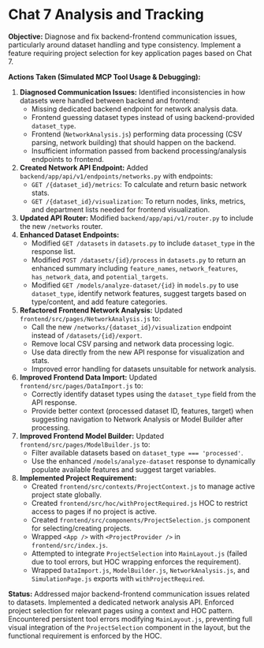 # Chat 7 Analysis and Tracking

**Objective:** Diagnose and fix backend-frontend communication issues, particularly around dataset handling and type consistency. Implement a feature requiring project selection for key application pages based on Chat 7.

**Actions Taken (Simulated MCP Tool Usage & Debugging):**

1.  **Diagnosed Communication Issues:** Identified inconsistencies in how datasets were handled between backend and frontend:
    *   Missing dedicated backend endpoint for network analysis data.
    *   Frontend guessing dataset types instead of using backend-provided `dataset_type`.
    *   Frontend (`NetworkAnalysis.js`) performing data processing (CSV parsing, network building) that should happen on the backend.
    *   Insufficient information passed from backend processing/analysis endpoints to frontend.
2.  **Created Network API Endpoint:** Added `backend/app/api/v1/endpoints/networks.py` with endpoints:
    *   `GET /{dataset_id}/metrics`: To calculate and return basic network stats.
    *   `GET /{dataset_id}/visualization`: To return nodes, links, metrics, and department lists needed for frontend visualization.
3.  **Updated API Router:** Modified `backend/app/api/v1/router.py` to include the new `/networks` router.
4.  **Enhanced Dataset Endpoints:**
    *   Modified `GET /datasets` in `datasets.py` to include `dataset_type` in the response list.
    *   Modified `POST /datasets/{id}/process` in `datasets.py` to return an enhanced summary including `feature_names`, `network_features`, `has_network_data`, and `potential_targets`.
    *   Modified `GET /models/analyze-dataset/{id}` in `models.py` to use `dataset_type`, identify network features, suggest targets based on type/content, and add feature categories.
5.  **Refactored Frontend Network Analysis:** Updated `frontend/src/pages/NetworkAnalysis.js` to:
    *   Call the new `/networks/{dataset_id}/visualization` endpoint instead of `/datasets/{id}/export`.
    *   Remove local CSV parsing and network data processing logic.
    *   Use data directly from the new API response for visualization and stats.
    *   Improved error handling for datasets unsuitable for network analysis.
6.  **Improved Frontend Data Import:** Updated `frontend/src/pages/DataImport.js` to:
    *   Correctly identify dataset types using the `dataset_type` field from the API response.
    *   Provide better context (processed dataset ID, features, target) when suggesting navigation to Network Analysis or Model Builder after processing.
7.  **Improved Frontend Model Builder:** Updated `frontend/src/pages/ModelBuilder.js` to:
    *   Filter available datasets based on `dataset_type === 'processed'`.
    *   Use the enhanced `/models/analyze-dataset` response to dynamically populate available features and suggest target variables.
8.  **Implemented Project Requirement:**
    *   Created `frontend/src/contexts/ProjectContext.js` to manage active project state globally.
    *   Created `frontend/src/hoc/withProjectRequired.js` HOC to restrict access to pages if no project is active.
    *   Created `frontend/src/components/ProjectSelection.js` component for selecting/creating projects.
    *   Wrapped `<App />` with `<ProjectProvider />` in `frontend/src/index.js`.
    *   Attempted to integrate `ProjectSelection` into `MainLayout.js` (failed due to tool errors, but HOC wrapping enforces the requirement).
    *   Wrapped `DataImport.js`, `ModelBuilder.js`, `NetworkAnalysis.js`, and `SimulationPage.js` exports with `withProjectRequired`.

**Status:** Addressed major backend-frontend communication issues related to datasets. Implemented a dedicated network analysis API. Enforced project selection for relevant pages using a context and HOC pattern. Encountered persistent tool errors modifying `MainLayout.js`, preventing full visual integration of the `ProjectSelection` component in the layout, but the functional requirement is enforced by the HOC.